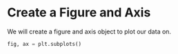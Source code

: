 # Create a Figure and Axis

We will create a figure and axis object to plot our data on.

```python
fig, ax = plt.subplots()
```
